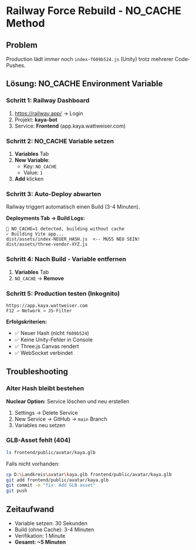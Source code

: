 # Railway Force Rebuild - NO_CACHE Method

## Problem
Production lädt immer noch `index-f609b524.js` (Unity) trotz mehrerer Code-Pushes.

## Lösung: NO_CACHE Environment Variable

### Schritt 1: Railway Dashboard
1. https://railway.app/ → Login
2. Projekt: **kaya-bot**
3. Service: **Frontend** (app.kaya.wattweiser.com)

### Schritt 2: NO_CACHE Variable setzen
1. **Variables** Tab
2. **New Variable**:
   - Key: `NO_CACHE`
   - Value: `1`
3. **Add** klicken

### Schritt 3: Auto-Deploy abwarten
Railway triggert automatisch einen Build (3-4 Minuten).

**Deployments Tab → Build Logs:**
```
🔨 NO_CACHE=1 detected, building without cache
✓ Building Vite app...
dist/assets/index-NEUER_HASH.js  <-- MUSS NEU SEIN!
dist/assets/three-vendor-XYZ.js
```

### Schritt 4: Nach Build - Variable entfernen
1. **Variables** Tab
2. `NO_CACHE` → **Remove**

### Schritt 5: Production testen (Inkognito)
```
https://app.kaya.wattweiser.com
F12 → Network → JS-Filter
```

**Erfolgskriterien:**
- ✅ Neuer Hash (nicht `f609b524`)
- ✅ Keine Unity-Fehler in Console
- ✅ Three.js Canvas rendert
- ✅ WebSocket verbindet

## Troubleshooting

### Alter Hash bleibt bestehen
**Nuclear Option:** Service löschen und neu erstellen
1. Settings → Delete Service
2. New Service → GitHub → `main` Branch
3. Variables neu setzen

### GLB-Asset fehlt (404)
```bash
ls frontend/public/avatar/kaya.glb
```

Falls nicht vorhanden:
```bash
cp D:\Landkreis\avatar\kaya.glb frontend/public/avatar/kaya.glb
git add frontend/public/avatar/kaya.glb
git commit -m "fix: Add GLB asset"
git push
```

## Zeitaufwand
- Variable setzen: 30 Sekunden
- Build (ohne Cache): 3-4 Minuten
- Verifikation: 1 Minute
- **Gesamt: ~5 Minuten**

